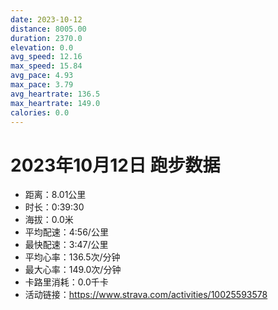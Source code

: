 ```yaml
---
date: 2023-10-12
distance: 8005.00
duration: 2370.0
elevation: 0.0
avg_speed: 12.16
max_speed: 15.84
avg_pace: 4.93
max_pace: 3.79
avg_heartrate: 136.5
max_heartrate: 149.0
calories: 0.0
---
```


# 2023年10月12日 跑步数据

- 距离：8.01公里
- 时长：0:39:30
- 海拔：0.0米
- 平均配速：4:56/公里
- 最快配速：3:47/公里
- 平均心率：136.5次/分钟
- 最大心率：149.0次/分钟
- 卡路里消耗：0.0千卡
- 活动链接：https://www.strava.com/activities/10025593578
